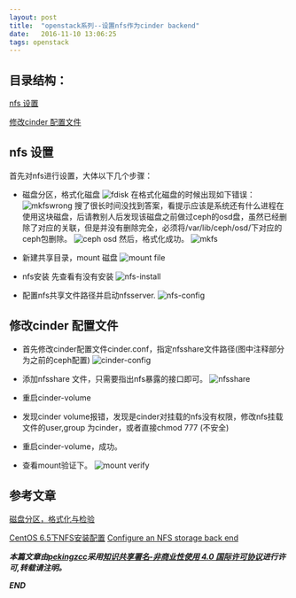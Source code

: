 ```yaml
---
layout: post
title:  "openstack系列--设置nfs作为cinder backend"
date:   2016-11-10 13:06:25
tags: openstack
---
```


## 目录结构：

[nfs 设置](#A)

[修改cinder 配置文件 ](#B)



<a name="A"></a>

## nfs 设置

首先对nfs进行设置，大体以下几个步骤：

 - 磁盘分区，格式化磁盘
 ![fdisk](http://7xrnwq.com1.z0.glb.clouddn.com/20161110-fdisk.png)
 在格式化磁盘的时候出现如下错误：
 ![mkfswrong](http://7xrnwq.com1.z0.glb.clouddn.com/20161110-mkfswrong.png)
 搜了很长时间没找到答案，看提示应该是系统还有什么进程在使用这块磁盘，后请教别人后发现该磁盘之前做过ceph的osd盘，虽然已经删除了对应的关联，但是并没有删除完全，必须将/var/lib/ceph/osd/下对应的ceph包删除。
 ![ceph osd](http://7xrnwq.com1.z0.glb.clouddn.com/20161110ceph.png)
 然后，格式化成功。
 ![mkfs](http://7xrnwq.com1.z0.glb.clouddn.com/20161110mkfsright.png)

 - 新建共享目录，mount 磁盘
 ![mount file](http://7xrnwq.com1.z0.glb.clouddn.com/20161111mount-file.png)
 - nfs安装 先查看有没有安装
 ![nfs-install](http://7xrnwq.com1.z0.glb.clouddn.com/20161111nfs-install.png)
 - 配置nfs共享文件路径并启动nfsserver.
 ![nfs-config](http://7xrnwq.com1.z0.glb.clouddn.com/20161111nfs-config.png)

 
<a name="B"></a>

## 修改cinder 配置文件

 - 首先修改cinder配置文件cinder.conf，指定nfsshare文件路径(图中注释部分为之前的ceph配置) 
![cinder-config](http://7xrnwq.com1.z0.glb.clouddn.com/20161110cinder-config.png)

 - 添加nfsshare 文件，只需要指出nfs暴露的接口即可。
![nfsshare](http://7xrnwq.com1.z0.glb.clouddn.com/20161110-nfsshare.png)
 - 重启cinder-volume
 - 发现cinder volume报错，发现是cinder对挂载的nfs没有权限，修改nfs挂载文件的user,group 为cinder，或者直接chmod 777 (不安全)
 - 重启cinder-volume，成功。
 - 查看mount验证下。
 ![mount verify](http://7xrnwq.com1.z0.glb.clouddn.com/20161111-mount-nfs.png)


## 参考文章

[磁盘分区，格式化与检验](http://wiki.jikexueyuan.com/project/learn-linux-step-by-step/disk-partition-format-and-test.html)

[CentOS 6.5下NFS安装配置](http://www.centoscn.com/CentosSecurity/SoftSecurity/2015/0408/5118.html)
[Configure an NFS storage back end](http://docs.openstack.org/admin-guide/blockstorage-nfs-backend.html)


***本篇文章由[pekingzcc](https://zhangchenchen.github.io/)采用[知识共享署名-非商业性使用 4.0 国际许可协议](https://creativecommons.org/licenses/by-nc-sa/4.0/)进行许可,转载请注明。***


 ***END***
